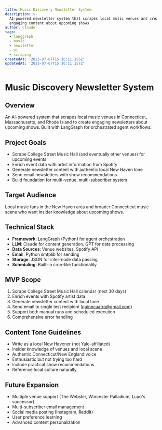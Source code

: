 ```yaml
---
title: Music Discovery Newsletter System
description: >-
  AI-powered newsletter system that scrapes local music venues and creates
  engaging content about upcoming shows
author: Claude
tags:
  - langgraph
  - music
  - newsletter
  - ai
  - scraping
createdAt: '2025-07-07T15:16:11.156Z'
updatedAt: '2025-07-07T15:16:11.157Z'
---
```

# Music Discovery Newsletter System

## Overview

An AI-powered system that scrapes local music venues in Connecticut, Massachusetts, and Rhode Island to create engaging newsletters about upcoming shows. Built with LangGraph for orchestrated agent workflows.

## Project Goals

- Scrape College Street Music Hall (and eventually other venues) for upcoming events
- Enrich event data with artist information from Spotify
- Generate newsletter content with authentic local New Haven tone
- Send email newsletters with show recommendations
- Build foundation for multi-venue, multi-subscriber system

## Target Audience

Local music fans in the New Haven area and broader Connecticut music scene who want insider knowledge about upcoming shows.

## Technical Stack

- **Framework**: LangGraph (Python) for agent orchestration
- **LLM**: Claude for content generation, GPT for data processing
- **Data Sources**: Venue websites, Spotify API
- **Email**: Python smtplib for sending
- **Storage**: JSON for inter-node data passing
- **Scheduling**: Built-in cron-like functionality

## MVP Scope

1. Scrape College Street Music Hall calendar (next 30 days)
2. Enrich events with Spotify artist data
3. Generate newsletter content with local tone
4. Send email to single test recipient (quinncuatro@gmail.com)
5. Support both manual runs and scheduled execution
6. Comprehensive error handling

## Content Tone Guidelines

- Write as a local New Havener (not Yale-affiliated)
- Insider knowledge of venues and local scene
- Authentic Connecticut/New England voice
- Enthusiastic but not trying too hard
- Include practical show recommendations
- Reference local culture naturally

## Future Expansion

- Multiple venue support (The Webster, Worcester Palladium, Lupo's successor)
- Multi-subscriber email management
- Social media posting (Instagram, Reddit)
- User preference learning
- Advanced content personalization
